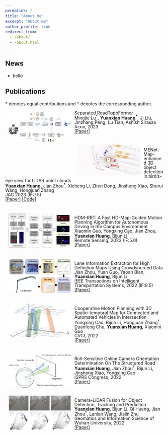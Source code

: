 ```yaml
---
permalink: /
title: "About me"
excerpt: "About me"
author_profile: true
redirect_from: 
  - /about/
  - /about.html
---
```


## News
- hello

## Publications

\* denotes equal contributions and &dagger; denotes the corresponding author.
<br>

<img style="float: left; margin:5px 10px" src="../images/pub_roadformer.png" width=200px height=95px>
<p style="line-height:1.0">
  <span class=pubtitle > 
      Separated RoadTopoFormer<br>
  </span>
  <span class=pubauthor > 
    Mingjie Lu<sup>*</sup>, <b>Yuanxian Huang<sup>*</sup></b>, Ji Liu, Jinzhang Peng, Lu Tian, Ashish Sirasao
    <br>
  </span>
  <span class=publoc > 
    Arxiv, 2023<br>
  </span>
  <span class=publink>
    <a href="https://arxiv.org/abs/2307.01557">[Paper]</a>
    <br>
  </span>
</p>
<br>

<img style="float: left; margin:5px 10px" src="../images/pub_menet.gif" width=200px height=95px>
<p style="line-height:1.0">
  <span class=pubtitle > 
      MENet: Map-enhanced 3D object detection in bird’s-eye view for LiDAR point clouds<br>
    </span>
    <span class=pubauthor > 
      <b>Yuanxian Huang</b>, Jian Zhou<sup>&dagger;</sup>, Xicheng Li, Zhen Dong, Jinsheng Xiao, Shurui Wang, Hongjuan Zhang
      <br>
    </span>
    <span class=publoc > 
      JAG 2023 (IF:7.5)<br>
    </span>
    <span class=publink>
      <a href="https://www.sciencedirect.com/science/article/pii/S1569843223001590">[Paper]</a>
      <a href="https://github.com/WHU-USI3DV/MENet">[Code]</a>
  <br></span>
</p>
<br>

<img style="float: left; margin:5px 10px" src="../images/pub_hdmrrt.png" width=200px height=110px>
<p style="line-height:1.0">
  <span class=pubtitle > 
      HDM-RRT: A Fast HD-Map-Guided Motion Planning Algorithm for Autonomous Driving in the Campus Environment<br>
    </span>
    <span class=pubauthor > 
      Xiaomin Guo, Yongxing Cao, Jian Zhou, <b>Yuanxian Huang</b>, Bijun Li<sup>&dagger;</sup>
      <br>
    </span>
    <span class=publoc > 
      Remote Sensing, 2023 (IF:5.0)<br>
    </span>
    <span class=publink>
      <a href="https://www.mdpi.com/2072-4292/15/2/487">[Paper]</a>
  <br></span>
</p>
<br>

<img style="float: left; margin:5px 10px" src="../images/pub_its.png" width=200px height=110px>
<p style="line-height:1.0">
  <span class=pubtitle > 
      Lane Information Extraction for High Definition Maps Using Crowdsourced Data<br>
    </span>
    <span class=pubauthor > 
      Jian Zhou, Yuan Guo, Yaoan Bian, <b>Yuanxian Huang</b>, Bijun Li
      <br>
    </span>
    <span class=publoc > 
      IEEE Transactions on Intelligent Transportation Systems, 2022 (IF:8.5)<br>
    </span>
    <span class=publink>
      <a href="https://ieeexplore.ieee.org/document/9956852">[Paper]</a>
    <br></span>
</p>
<br>

<img style="float: left; margin:5px 10px" src="../images/pub_cvci.png" width=200px height=110px>
<p style="line-height:1.0">
  <span class=pubtitle > 
      Cooperative Motion Planning with 3D Spatio-temporal Map for Connected and Automated Vehicles in Intersection<br>
    </span>
    <span class=pubauthor > 
      Yongxing Cao, Bijun Li, Hongjuan Zhang<sup>&dagger;</sup>, Duanfeng Chu, <b>Yuanxian Huang</b>, Xiaomin Guo
      <br>
    </span>
    <span class=publoc > 
      CVCI, 2022<br>
    </span>
    <span class=publink>
      <a href="https://ieeexplore.ieee.org/document/9965066">[Paper]</a>
    <br></span>
</p>
<br>

<img style="float: left; margin:5px 10px" src="../images/pub_isprs.png" width=200px height=110px>
<p style="line-height:1.0">
  <span class=pubtitle > 
      Roll-Sensitive Online Camera Orientation Determination On The Structured Road<br>
    </span>
    <span class=pubauthor > 
      <b>Yuanxian Huang</b>, Jian Zhou<sup>&dagger;</sup>, Bijun Li, Jinsheng Xiao, Yongxing Cao
      <br>
    </span>
    <span class=publoc > 
      ISPRS Congress, 2022<br>
    </span>
    <span class=publink>
      <a href="https://isprs-archives.copernicus.org/articles/XLIII-B2-2022/687/2022/">[Paper]</a>
    <br></span>
</p>
<br>

<img style="float: left; margin:5px 10px" src="../images/pub_xuebao.png" width=200px height=110px>
<p style="line-height:1.0">
  <span class=pubtitle > 
      Camera-LiDAR Fusion for Object Detection, Tracking and Prediction<br>
    </span>
    <span class=pubauthor > 
      <b>Yuanxian Huang</b>, Bijun Li, Qi Huang, Jian Zhou<sup>&dagger;</sup>, Lanlan Wang, Jialin Zhu
      <br>
    </span>
    <span class=publoc > 
      Geomatics and Information Science of Wuhan University, 2022<br>
    </span>
    <span class=publink>
      <a href="http://ch.whu.edu.cn/cn/article/doi/10.13203/j.whugis20210614">[Paper]</a>
    <br></span>
</p>
<br>